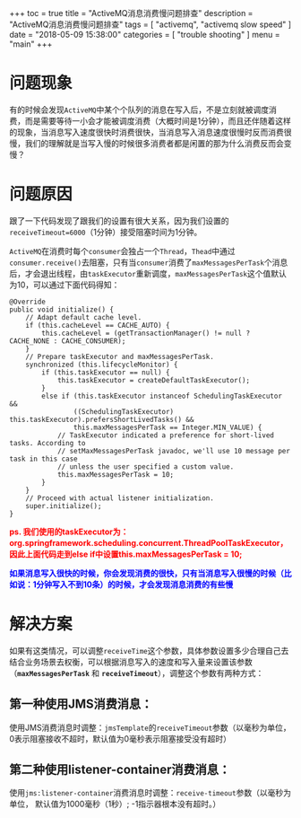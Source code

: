 +++
toc = true
title = "ActiveMQ消息消费慢问题排查"
description = "ActiveMQ消息消费慢问题排查"
tags = [
	"activemq",
	"activemq slow speed"
]
date = "2018-05-09 15:38:00"
categories = [
    "trouble shooting"
]
menu = "main"
+++

# 问题现象

有的时候会发现`ActiveMQ`中某个个队列的消息在写入后，不是立刻就被调度消费，而是需要等待一小会才能被调度消费（大概时间是1分钟），而且还伴随着这样的现象，当消息写入速度很快时消费很快，当消息写入消息速度很慢时反而消费很慢，我们的理解就是当写入慢的时候很多消费者都是闲置的那为什么消费反而会变慢？

# 问题原因

跟了一下代码发现了跟我们的设置有很大关系，因为我们设置的`receiveTimeout=6000`（1分钟）接受阻塞时间为1分钟。

`ActiveMQ`在消费时每个`consumer`会独占一个`Thread`，`Thead`中通过`consumer.receive()`去阻塞，只有当`consumer`消费了`maxMessagesPerTask`个消息后，才会退出线程，由`taskExecutor`重新调度，`maxMessagesPerTask`这个值默认为10，可以通过下面代码得知：

```
@Override
public void initialize() {
    // Adapt default cache level.
    if (this.cacheLevel == CACHE_AUTO) {
        this.cacheLevel = (getTransactionManager() != null ? CACHE_NONE : CACHE_CONSUMER);
    }
    // Prepare taskExecutor and maxMessagesPerTask.
    synchronized (this.lifecycleMonitor) {
        if (this.taskExecutor == null) {
            this.taskExecutor = createDefaultTaskExecutor();
        }
        else if (this.taskExecutor instanceof SchedulingTaskExecutor &&
                ((SchedulingTaskExecutor) this.taskExecutor).prefersShortLivedTasks() &&
                this.maxMessagesPerTask == Integer.MIN_VALUE) {
            // TaskExecutor indicated a preference for short-lived tasks. According to
            // setMaxMessagesPerTask javadoc, we'll use 10 message per task in this case
            // unless the user specified a custom value.
            this.maxMessagesPerTask = 10;
        }
    }
    // Proceed with actual listener initialization.
    super.initialize();
}
```

<span style="color:red">**ps. 我们使用的taskExecutor为：org.springframework.scheduling.concurrent.ThreadPoolTaskExecutor，因此上面代码走到else if中设置this.maxMessagesPerTask = 10;**</span>

<span style="color:blue">**如果消息写入很快的时候，你会发现消费的很快，只有当消息写入很慢的时候（比如说：1分钟写入不到10条）的时候，才会发现消息消费的有些慢**</span>

# 解决方案

如果有这类情况，可以调整`receiveTime`这个参数，具体参数设置多少合理自己去结合业务场景去权衡，可以根据消息写入的速度和写入量来设置该参数（**`maxMessagesPerTask`** 和 **`receiveTimeout`**），调整这个参数有两种方式：

## 第一种使用JMS消费消息：

使用JMS消费消息时调整：`jmsTemplate`的`receiveTimeout`参数（以毫秒为单位，0表示阻塞接收不超时，默认值为0毫秒表示阻塞接受没有超时）

## 第二种使用listener-container消费消息：

使用`jms:listener-container`消费消息时调整：`receive-timeout`参数（以毫秒为单位， 默认值为1000毫秒（1秒）; -1指示器根本没有超时。）
